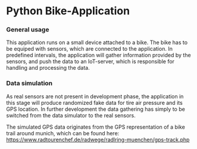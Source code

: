 # Python Bike-Application

### General usage

This application runs on a small device attached to a bike. The bike has to be equiped with sensors, which are connected to the application. In predefined intervals, the application will gather information provided by the sensors, and push the data to an IoT-server, which is responsible for handling and processing the data.

### Data simulation

As real sensors are not present in development phase, the application in this stage will produce randomized fake data for tire air pressure and its GPS location. In further development the data gathering has simply to be switched from the data simulator to the real sensors.

The simulated GPS data originates from the GPS representation of a bike trail around munich, which can be found here: https://www.radtourenchef.de/radwege/radlring-muenchen/gps-track.php